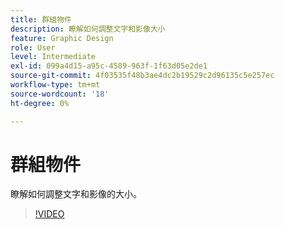 ```yaml
---
title: 群組物件
description: 瞭解如何調整文字和影像大小
feature: Graphic Design
role: User
level: Intermediate
exl-id: 099a4d15-a95c-4589-963f-1f63d05e2de1
source-git-commit: 4f03535f48b3ae4dc2b19529c2d96135c5e257ec
workflow-type: tm+mt
source-wordcount: '18'
ht-degree: 0%

---
```


# 群組物件

瞭解如何調整文字和影像的大小。

>[!VIDEO](https://video.tv.adobe.com/v/3420212?quality=12&learn=on&hidetitle=true)
